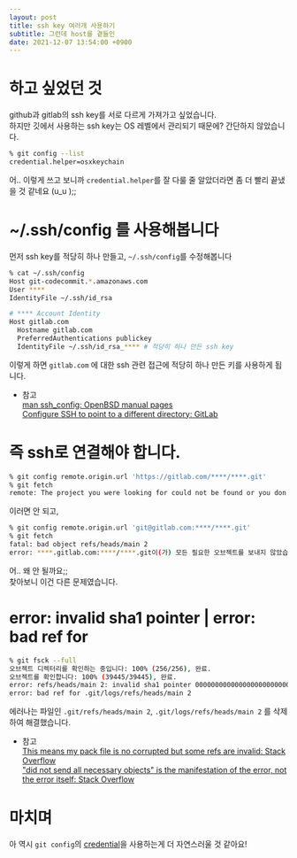 ```yaml
---
layout: post
title: ssh key 여러개 사용하기
subtitle: 그런데 host를 곁들인
date: 2021-12-07 13:54:00 +0900
---
```


# 하고 싶었던 것

github과 gitlab의 ssh key를 서로 다르게 가져가고 싶었습니다.<br />
하지만 깃에서 사용하는 ssh key는 OS 레벨에서 관리되기 때문에? 간단하지 않았습니다.

```sh
% git config --list
credential.helper=osxkeychain
```

어.. 이렇게 쓰고 보니까 `credential.helper`를 잘 다룰 줄 알았더라면 좀 더 빨리 끝냈을 것 같네요 (u_u );;

# ~/.ssh/config 를 사용해봅니다

먼저 ssh key를 적당히 하나 만들고, `~/.ssh/config`를 수정해봅니다

```sh
% cat ~/.ssh/config 
Host git-codecommit.*.amazonaws.com
User ****
IdentityFile ~/.ssh/id_rsa

# **** Account Identity
Host gitlab.com
  Hostname gitlab.com
  PreferredAuthentications publickey
  IdentityFile ~/.ssh/id_rsa_**** # 적당히 하나 만든 ssh key
```

이렇게 하면 `gitlab.com` 에 대한 ssh 관련 접근에 적당히 하나 만든 키를 사용하게 됩니다.

* 참고<br />
[man ssh_config: OpenBSD manual pages](https://man.openbsd.org/ssh_config)<br />
[Configure SSH to point to a different directory: GitLab](https://docs.gitlab.com/ee/ssh/#configure-ssh-to-point-to-a-different-directory)

# 즉 ssh로 연결해야 합니다.

```sh
% git config remote.origin.url 'https://gitlab.com/****/****.git'
% git fetch
remote: The project you were looking for could not be found or you don't have permission to view it.
```

이러면 안 되고,

```sh
% git config remote.origin.url 'git@gitlab.com:****/****.git'
% git fetch
fatal: bad object refs/heads/main 2
error: ****.gitlab.com:****/****.git이(가) 모든 필요한 오브젝트를 보내지 않았습니다 # did not send all necessary objects
```

어.. 왜 안 될까요;;<br />
찾아보니 이건 다른 문제였습니다.

# error: invalid sha1 pointer | error: bad ref for

```sh
% git fsck --full
오브젝트 디렉터리를 확인하는 중입니다: 100% (256/256), 완료.
오브젝트를 확인합니다: 100% (39445/39445), 완료.
error: refs/heads/main 2: invalid sha1 pointer 0000000000000000000000000000000000000000
error: bad ref for .git/logs/refs/heads/main 2
```

에러나는 파일인 `.git/refs/heads/main 2`, `.git/logs/refs/heads/main 2` 를 삭제하여 해결했습니다.

* 참고<br />
[This means my pack file is no corrupted but some refs are invalid: Stack Overflow](https://stackoverflow.com/a/37740711)<br />
["did not send all necessary objects" is the manifestation of the error, not the error itself: Stack Overflow](https://stackoverflow.com/a/8817602)

# 마치며

아 역시 `git config`의 [credential](https://git-scm.com/docs/git-config#Documentation/git-config.txt-credentialhelper)을 사용하는게 더 자연스러울 것 같아요!

